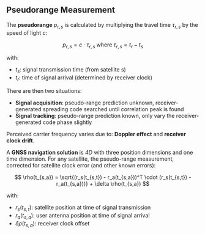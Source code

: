 ## Pseudorange Measurement

The **pseudorange** $p_{r,s}$ is calculated by multiplying the travel time $\tau_{r,s}$ by the speed of light $c$:

$$
p_{r,s} = c \cdot \tau_{r,s} \; \text{where} \; \tau_{r,s} = t_{r} - t_{s}
$$

with:

* $t_{s}$: signal transmission time (from satellite s)
* $t_{r}$: time of signal arrival (determined by receiver clock)

There are then two situations:

* **Signal acquisition**: pseudo-range prediction unknown, receiver-generated spreading code searched until correlation peak is found
* **Signal tracking**: pseudo-range prediction known, only vary the receiver-generated code phase slightly

Perceived carrier frequency varies due to: **Doppler effect** and **receiver clock drift**.

A **GNSS navigation solution** is *4D* with three position dimensions and one time dimension. For any satellite, the pseudo-range measurement, corrected for satellite clock error (and other known errors):

$$
\rho(t_{s,a}) = \sqrt{(r_s(t_{s,t}) - r_a(t_{s,a}))^T \cdot (r_s(t_{s,t}) - r_a(t_{s,a}))} + \delta \rho(t_{s,a})
$$

with:

* $r_s(t_{s,t})$: satellite position at time of signal transmission
* $r_a(t_{s,a})$: user antenna position at time of signal arrival
* $\delta \rho(t_{s,a})$: receiver clock offset
